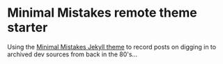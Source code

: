 # Minimal Mistakes remote theme starter

Using the [Minimal Mistakes Jekyll theme](https://github.com/mmistakes/minimal-mistakes) to record posts on digging in to archived dev sources
from back in the 80's...